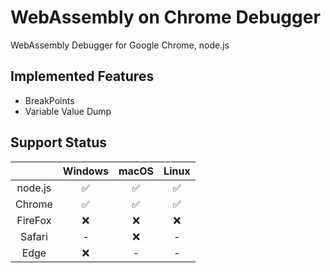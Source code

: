 # WebAssembly on Chrome Debugger

WebAssembly Debugger for Google Chrome, node.js

## Implemented Features

- BreakPoints
- Variable Value Dump

## Support Status

|| Windows | macOS | Linux |
| :--: | :--: | :--: | :--: |
| node.js | ✅ | ✅ | ✅ |
| Chrome | ✅ | ✅ | ✅ |
| FireFox | ❌ | ❌ | ❌ |
| Safari | - | ❌ | - |
| Edge | ❌ | - | - |
